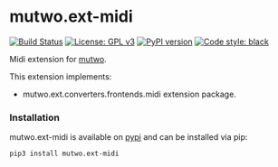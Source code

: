 # mutwo.ext-midi

[![Build Status](https://circleci.com/gh/mutwo-org/mutwo.ext-midi.svg?style=shield)](https://circleci.com/gh/mutwo-org/mutwo)
[![License: GPL v3](https://img.shields.io/badge/License-GPLv3-blue.svg)](https://www.gnu.org/licenses/gpl-3.0)
[![PyPI version](https://badge.fury.io/py/mutwo.ext-midi.svg)](https://badge.fury.io/py/mutwo.ext-midi)
[![Code style: black](https://img.shields.io/badge/code%20style-black-000000.svg)](https://github.com/psf/black)

Midi extension for [mutwo](https://github.com/mutwo-org/mutwo).

This extension implements:

- mutwo.ext.converters.frontends.midi extension package.

### Installation

mutwo.ext-midi is available on [pypi](https://pypi.org/project/mutwo.ext-midi/) and can be installed via pip:

```sh
pip3 install mutwo.ext-midi
```
